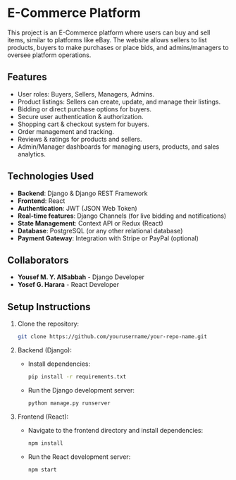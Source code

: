 
# E-Commerce Platform

This project is an E-Commerce platform where users can buy and sell items, similar to platforms like eBay. The website allows sellers to list products, buyers to make purchases or place bids, and admins/managers to oversee platform operations.

## Features
- User roles: Buyers, Sellers, Managers, Admins.
- Product listings: Sellers can create, update, and manage their listings.
- Bidding or direct purchase options for buyers.
- Secure user authentication & authorization.
- Shopping cart & checkout system for buyers.
- Order management and tracking.
- Reviews & ratings for products and sellers.
- Admin/Manager dashboards for managing users, products, and sales analytics.

## Technologies Used
- **Backend**: Django & Django REST Framework
- **Frontend**: React
- **Authentication**: JWT (JSON Web Token)
- **Real-time features**: Django Channels (for live bidding and notifications)
- **State Management**: Context API or Redux (React)
- **Database**: PostgreSQL (or any other relational database)
- **Payment Gateway**: Integration with Stripe or PayPal (optional)

## Collaborators
- **Yousef M. Y. AlSabbah** - Django Developer
- **Yosef G. Harara** - React Developer

## Setup Instructions
1. Clone the repository:
   ```bash
   git clone https://github.com/yourusername/your-repo-name.git
   ```

2. Backend (Django):
   - Install dependencies:
     ```bash
     pip install -r requirements.txt
     ```
   - Run the Django development server:
     ```bash
     python manage.py runserver
     ```

3. Frontend (React):
   - Navigate to the frontend directory and install dependencies:
     ```bash
     npm install
     ```
   - Run the React development server:
     ```bash
     npm start
     ```
